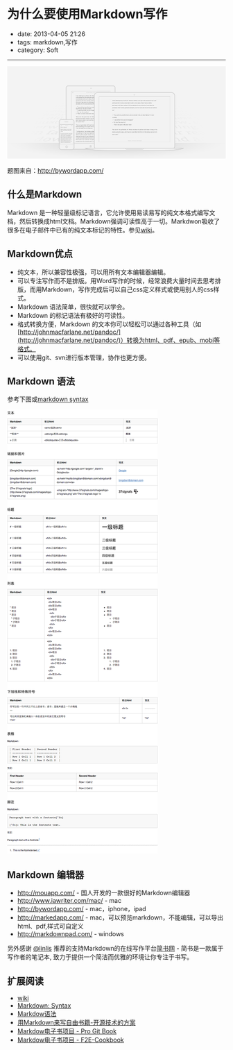 # 为什么要使用Markdown写作

- date: 2013-04-05 21:26
- tags: markdown,写作
- category: Soft

----------------

<img src="/files/img/markdown.png" alt="markdown" />

题图来自：http://bywordapp.com/

## 什么是Markdown

Markdown 是一种轻量级标记语言，它允许使用易读易写的纯文本格式编写文档，然后转换成html文档。Markdown强调可读性高于一切。Markdwon吸收了很多在电子邮件中已有的纯文本标记的特性。参见[wiki](http://zh.wikipedia.org/wiki/Markdown)。


## Markdown优点

* 纯文本，所以兼容性极强，可以用所有文本编辑器编辑。
* 可以专注写作而不是排版。用Word写作的时候，经常浪费大量时间去思考排版，而用Markdown，写作完成后可以自己css定义样式或使用别人的css样式。
* Markdown 语法简单，很快就可以学会。
* Markdown 的标记语法有极好的可读性。
* 格式转换方便，Markdown 的文本你可以轻松可以通过各种工具（如[http://johnmacfarlane.net/pandoc/](http://johnmacfarlane.net/pandoc/)）转换为html、pdf、epub、mobi等格式。
* 可以使用git、svn进行版本管理，协作也更方便。

## Markdown 语法

参考下图或[markdown syntax](/demo/markdown-syntax.html)

<img src="/files/img/markdown-syntax.png" alt="markdown syntax" />

## Markdown 编辑器

* http://mouapp.com/ - 国人开发的一款很好的Markdown编辑器
* http://www.iawriter.com/mac/ - mac
* http://bywordapp.com/ - mac，iphone，ipad
* http://markedapp.com/ - mac，可以预览markdown，不能编辑，可以导出html、pdf,样式可自定义
* http://markdownpad.com/ -  windows

另外感谢 [@linlis](http://linlis.me/) 推荐的支持Markdown的在线写作平台[简书网](http://jianshu.io/) - 简书是一款属于写作者的笔记本, 致力于提供一个简洁而优雅的环境让你专注于书写。

## 扩展阅读

* [wiki](http://zh.wikipedia.org/wiki/Markdown)
* [Markdown: Syntax](http://daringfireball.net/projects/markdown/syntax)
* [Markdow语法](http://wowubuntu.com/markdown/)
* [用Markdown来写自由书籍-开源技术的方案](http://www.ituring.com.cn/article/828?q=markdown)
* [Markdow电子书项目 - Pro Git Book](https://github.com/progit/progit)
* [Markdow电子书项目 - F2E-Cookbook](https://github.com/bingdian/F2E-Cookbook)